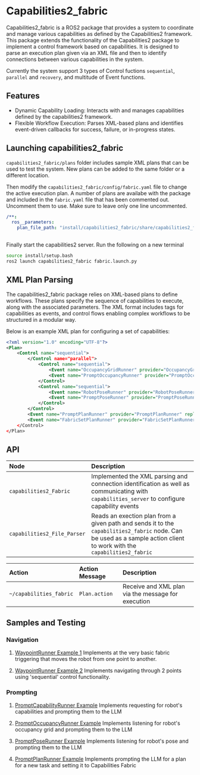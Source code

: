 # Capabilities2_fabric

Capabilities2_fabric is a ROS2 package that provides a system to coordinate and manage various capabilities as defined by the Capabilities2 framework. This package extends the functionality of the Capabilities2 package to implement a control framework based on capabilities. It is designed to parse an execution plan given via an XML file and then to identify connections between various capabilities in the system.

Currently the system support 3 types of Control fuctions `sequential`, `parallel` and `recovery`, and multitude of Event functions.

## Features

- Dynamic Capability Loading: Interacts with and manages capabilities defined by the capabilities2 framework.
- Flexible Workflow Execution: Parses XML-based plans and identifies event-driven callbacks for success, failure, or in-progress states.


## Launching capabilities2_fabric

`capabilities2_fabric/plans` folder includes sample XML plans that can be used to test the system. New plans can be added to the same folder or a different location. 

Then modify the `capabilities2_fabric/config/fabric.yaml` file to change the active execution plan.
A number of plans are availabe with the package and included in the `fabric.yaml` file that has been commented out. Uncomment them to use. Make sure to leave only one line uncommented.

```yaml
/**:
  ros__parameters:
    plan_file_path: "install/capabilities2_fabric/share/capabilities2_fabric/plans/default.xml"
    
```
Finally start the capabilities2 server. Run the following on a new terminal

```bash
source install/setup.bash
ros2 launch capabilities2_fabric fabric.launch.py
```


## XML Plan Parsing

The capabilities2_fabric package relies on XML-based plans to define workflows. These plans specify the sequence of capabilities to execute, along with the associated parameters. The XML format includes tags for capabilities as events, and control flows enabling complex workflows to be structured in a modular way.

Below is an example XML plan for configuring a set of capabilities:

```xml
<?xml version="1.0" encoding="UTF-8"?>
<Plan>
    <Control name="sequential">
        </Control name="parallel">
            <Control name="sequential">
                <Event name="OccupancyGridRunner" provider="OccupancyGridRunner"/>
                <Event name="PromptOccupancyRunner" provider="PromptOccupancyRunner" />
            </Control>
            <Control name="sequential">
                <Event name="RobotPoseRunner" provider="RobotPoseRunner" from="map" to="base_link"/>
                <Event name="PromptPoseRunner" provider="PromptPoseRunner" />
            </Control>
        </Control>
        <Event name="PromptPlanRunner" provider="PromptPlanRunner" replan="false" />
        <Event name="FabricSetPlanRunner" provider="FabricSetPlanRunner"/>
    </Control>
</Plan>
```

## API

| Node |  Description |
| :---  | :---            | 
| `capabilities2_Fabric`   | Implemented the XML parsing and connection identification as well as communicating with `capabilities_server` to configure capability events |
| `capabilities2_File_Parser`   | Reads an exection plan from a given path and sends it to the `capabilities2_fabric` node. Can be used as a sample action client to work with the `capabilities2_fabric` |

| Action | Action Message | Description |
| :---  | :---            | :---        |
| `~/capabilities_fabric`           | `Plan.action`         | Receive and XML plan via the message for execution|

## Samples and Testing

### Navigation

1. [WaypointRunner Example 1](./docs/waypoint_runner_ex1.md)
Implements at the very basic fabric triggering that moves the robot from one point to another.

2. [WaypointRunner Example 2](./docs/waypoint_runner_ex2.md)
Implements navigating through 2 points using 'sequential' control functionality.


### Prompting

1. [PromptCapabilityRunner Example](./docs/prompt_capability_runner_ex1.md)
Implements requesting for robot's capabilities and prompting them to the LLM

2. [PromptOccupancyRunner Example](./docs/prompt_occupancy_runner_ex1.md)
Implements listening for robot's occupancy grid and prompting them to the LLM

2. [PromptPoseRunner Example](./docs/prompt_pose_runner_ex1.md)
Implements listening for robot's pose and prompting them to the LLM

2. [PromptPlanRunner Example](./docs/prompt_plan_runner_ex1.md)
Implements prompting the LLM for a plan for a new task and setting it to Capabilities Fabric
